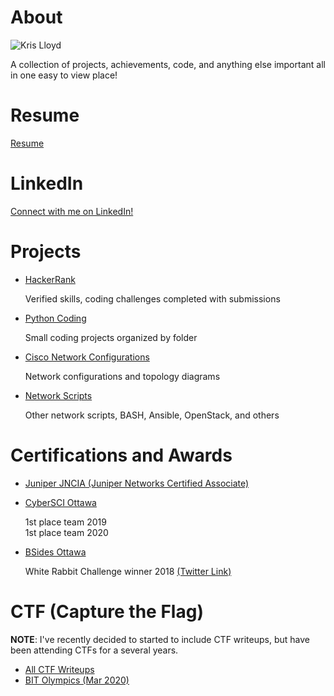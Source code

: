 # About
![Kris Lloyd](https://media-exp1.licdn.com/dms/image/C5603AQFK9zr1ZEF9pA/profile-displayphoto-shrink_800_800/0/1538338149834?e=1622678400&v=beta&t=TEEb5mPjjfH4r9J_uJ84jiHH1KfyXGnsxL2RTeuHmjI)

A collection of projects, achievements, code, and anything else important all in one easy to view place!

# Resume
<a href="https://github.com/KrisLloyd/About/blob/main/Docs/Kristopher_Lloyd_Resume.pdf" target="_blank">Resume</a>

# LinkedIn
<a href="https://www.linkedin.com/in/kris-lloyd/" target="_blank">Connect with me on LinkedIn!</a>

# Projects
* <a href="https://www.hackerrank.com/krislloyd" target="_blank">HackerRank</a>

  Verified skills, coding challenges completed with submissions
  
* <a href="https://github.com/KrisLloyd/Python" target="_blank">Python Coding</a>

  Small coding projects organized by folder
 
* <a href="https://github.com/KrisLloyd/Network-Configs" target="_blank">Cisco Network Configurations</a>

  Network configurations and topology diagrams
 
* <a href="https://github.com/KrisLloyd/Scripts" target="_blank">Network Scripts</a>

  Other network scripts, BASH, Ansible, OpenStack, and others


# Certifications and Awards
* <a href="https://www.youracclaim.com/badges/adc3e5f0-d858-4213-b322-469b745f05b2/" target="_blank">Juniper JNCIA (Juniper Networks Certified Associate)</a>
* <a href="http://cybersecuritychallenge.ca/" target="_blank">CyberSCI Ottawa</a>

  1st place team 2019  
  1st place team 2020

* <a href="https://twitter.com/bsidesottawa?lang=en" target="_blank">BSides Ottawa</a>

  White Rabbit Challenge winner 2018 <a href="https://twitter.com/BsidesOttawa/status/1061015569380474880?s=20" target="_blank"> (Twitter Link)</a>

# CTF (Capture the Flag)
**NOTE**: I've recently decided to started to include CTF writeups, but have been attending CTFs for a several years.
* <a href="https://github.com/KrisLloyd/Python/tree/master/CTF" target="_blank">All CTF Writeups</a>
* <a href="https://github.com/KrisLloyd/Python/tree/master/CTF#bit-olymipcs-march-2020" target="_blank">BIT Olympics (Mar 2020)</a>
